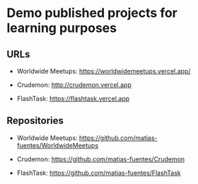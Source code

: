 # Demo published projects for learning purposes

## URLs

-   Worldwide Meetups: https://worldwidemeetups.vercel.app/

-   Crudemon: http://crudemon.vercel.app

-   FlashTask: https://flashtask.vercel.app

## Repositories

-   Worldwide Meetups: https://github.com/matias-fuentes/WorldwideMeetups

-   Crudemon: https://github.com/matias-fuentes/Crudemon

-   FlashTask: https://github.com/matias-fuentes/FlashTask
